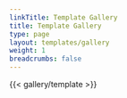 ```yaml
---
linkTitle: Template Gallery
title: Template Gallery
type: page
layout: templates/gallery
weight: 1
breadcrumbs: false
---
```


{{< gallery/template >}}